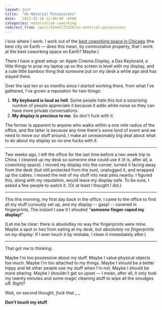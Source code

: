 ```yaml
---
layout: post
title:  "On Material Possessions"
date:   2013-02-18 12:00:00 -0500
categories: materialism coworking
redirect_from: /post/43445173320/on-material-possessions
---
```


I love where I work. I work out of the [best coworking space in Chicago](http://coworkchicago.com/) (the best city on Earth — does this mean, by commutative property, that I work at the best coworking space on Earth? Maybe.)

There I have a great setup: an Apple Cinema Display, a Das Keyboard, a little thingy to prop my laptop up so the screen is level with my display, and a cute little bamboo thing that someone put on my desk a while ago and has stayed there.

Over the last ten or so months since I started working there, from what I've gathered, I've grown a reputation for two things:

1.  **My keyboard is loud as hell**. Some people hate this but a surprising number of people appreciate it because it adds white noise so they can have more private conversations.
2.  **My display is precious to me**. So don't fuck with it.

The former is apparent to anyone who walks within a one mile radius of the office, and the latter is because any time there's some kind of event and we need to move our stuff around, I make an unreasonably big deal about what to do about my display so no one fucks with it.

* * *

Two weeks ago, I left the office for the last time before a two week trip to China. I cleaned up my desk so someone else could use it (it is, after all, a coworking space). I moved my display into the corner, turned it facing away from the desk (but still protected from the sun), unplugged it, and wrapped up the cables. I moved the rest of my stuff into neat piles nearby. I figured this, along with my reputation, would leave my display safe. To be sure, I asked a few people to watch it. (Or at least I thought I did.)

* * *

This this morning, my first day back in the office, I came to the office to find all my stuff curiously set up, and my display -- gasp! -- covered in fingerprints. The instant I saw it I shouted "**someone finger-raped my display!**"

(Let me be clear: there is absolutley&nbsp;_no_ way the fingerprints were mine. Maybe a spot or two from eating at my desk, but&nbsp;_absolutely no fingerprints on my display_. If I ever touch it by mistake, I clean it immediately after.)

* * *

That got me to thinking:

Maybe I'm too possessive about my stuff. Maybe I value physical objects too much. Maybe I'm too attached to my things. Maybe I should be a better hippy and let other people use my stuff when I'm not. Maybe I should be more sharing. Maybe I shouldn't get so upset — I mean, after all, it only took my twenty minutes and some magic cleaning stuff to wipe all the smudges off. Right?

Wait, on second thought,&nbsp;_fuck that_._
_

**Don't touch my stuff**.
